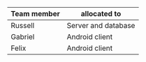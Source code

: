 Team member | allocated to
------------|-------------
Russell     | Server and database
Gabriel     | Android client
Felix       | Android client
